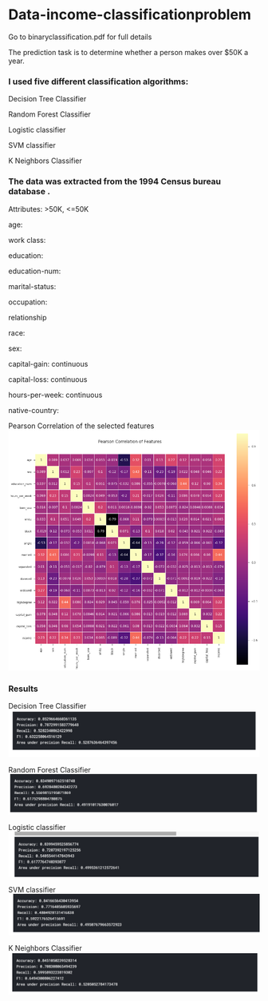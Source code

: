 # Data-income-classificationproblem


Go to binaryclassification.pdf for full details

The prediction task is to determine whether a person makes over $50K a year.

### I  used five different classification algorithms:

Decision Tree Classifier

Random Forest Classifier

Logistic classifier

SVM classifier

K Neighbors Classifier

### The data  was extracted from the 1994 Census bureau database .

Attributes: >50K, <=50K

age: 

work class: 

education: 

education-num: 

marital-status: 

occupation: 

relationship

race: 

sex: 

capital-gain: continuous

capital-loss: continuous

hours-per-week: continuous

native-country: 

Pearson Correlation of the selected features
![Pearson Correlation Features](corre.png)

### Results 

Decision Tree Classifier
![Decision Tree Classifier](decisiontree.png)

Random Forest Classifier
![Random Forest Classifier](randomforest.png)

Logistic classifier
![Logistic classifier](logistic.png)

SVM classifier
![SVM classifier](svm.png)

K Neighbors Classifier
![K Neighbors Classifier](kneigbors.png)
